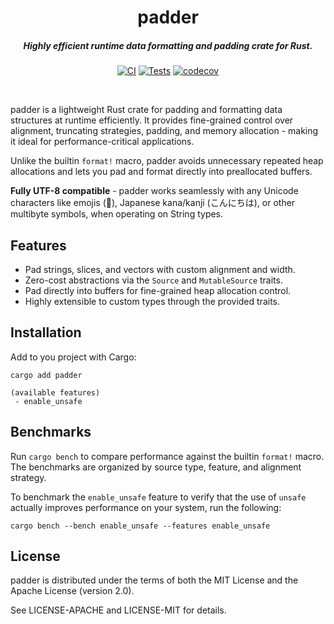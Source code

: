 <div align="center">

# padder
##### Highly efficient runtime data formatting and padding crate for Rust.

[![CI](https://github.com/firelink-sh/padder/actions/workflows/ci.yml/badge.svg)](https://github.com/firelink-sh/padder/actions/workflows/ci.yml)
[![Tests](https://github.com/firelink-sh/padder/actions/workflows/tests.yml/badge.svg)](https://github.com/firelink-sh/padder/actions/workflows/tests.yml)
[![codecov](https://codecov.io/gh/firelink-sh/padder/graph/badge.svg?token=OTFIM6UICZ)](https://codecov.io/gh/firelink-sh/padder)

<br>

</div>

padder is a lightweight Rust crate for padding and formatting data structures at runtime efficiently. It provides fine-grained control over alignment, truncating strategies, padding, and memory allocation - making it ideal for performance-critical applications.

Unlike the builtin `format!` macro, padder avoids unnecessary repeated heap allocations and lets you
pad and format directly into preallocated buffers.

**Fully UTF-8 compatible** - padder works seamlessly with any Unicode characters like emojis (🐉), Japanese kana/kanji (こんにちは), or other multibyte symbols, when operating on String types.

## Features

- Pad strings, slices, and vectors with custom alignment and width.
- Zero-cost abstractions via the `Source` and `MutableSource` traits.
- Pad directly into buffers for fine-grained heap allocation control.
- Highly extensible to custom types through the provided traits.


## Installation

Add to you project with Cargo:

```
cargo add padder

(available features)
 - enable_unsafe
```


## Benchmarks

Run `cargo bench` to compare performance against the builtin `format!` macro. The benchmarks are organized by source type, feature, and alignment strategy.

To benchmark the `enable_unsafe` feature to verify that the use of `unsafe` actually improves performance on your system, run the following: 

```
cargo bench --bench enable_unsafe --features enable_unsafe
```


## License

padder is distributed under the terms of both the MIT License and the Apache License (version 2.0).

See LICENSE-APACHE and LICENSE-MIT for details.


